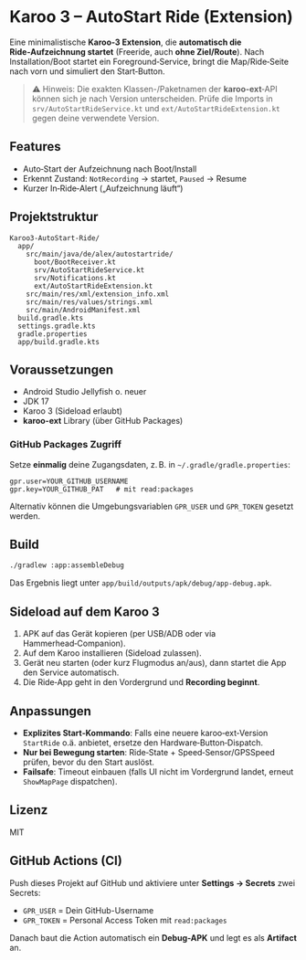 # Karoo 3 – AutoStart Ride (Extension)

Eine minimalistische **Karoo‑3 Extension**, die **automatisch die Ride‑Aufzeichnung startet** (Freeride, auch **ohne Ziel/Route**).
Nach Installation/Boot startet ein Foreground‑Service, bringt die Map/Ride‑Seite nach vorn und simuliert den Start‑Button.

> ⚠️ Hinweis: Die exakten Klassen-/Paketnamen der **karoo-ext**‑API können sich je nach Version unterscheiden.
> Prüfe die Imports in `srv/AutoStartRideService.kt` und `ext/AutoStartRideExtension.kt` gegen deine verwendete Version.

## Features
- Auto‑Start der Aufzeichnung nach Boot/Install
- Erkennt Zustand: `NotRecording` → startet, `Paused` → Resume
- Kurzer In‑Ride‑Alert („Aufzeichnung läuft“)

## Projektstruktur
```
Karoo3-AutoStart-Ride/
  app/
    src/main/java/de/alex/autostartride/
      boot/BootReceiver.kt
      srv/AutoStartRideService.kt
      srv/Notifications.kt
      ext/AutoStartRideExtension.kt
    src/main/res/xml/extension_info.xml
    src/main/res/values/strings.xml
    src/main/AndroidManifest.xml
  build.gradle.kts
  settings.gradle.kts
  gradle.properties
  app/build.gradle.kts
```

## Voraussetzungen
- Android Studio Jellyfish o. neuer
- JDK 17
- Karoo 3 (Sideload erlaubt)
- **karoo-ext** Library (über GitHub Packages)

### GitHub Packages Zugriff
Setze **einmalig** deine Zugangsdaten, z. B. in `~/.gradle/gradle.properties`:
```
gpr.user=YOUR_GITHUB_USERNAME
gpr.key=YOUR_GITHUB_PAT   # mit read:packages
```
Alternativ können die Umgebungsvariablen `GPR_USER` und `GPR_TOKEN` gesetzt werden.

## Build
```bash
./gradlew :app:assembleDebug
```
Das Ergebnis liegt unter `app/build/outputs/apk/debug/app-debug.apk`.

## Sideload auf dem Karoo 3
1. APK auf das Gerät kopieren (per USB/ADB oder via Hammerhead‑Companion).
2. Auf dem Karoo installieren (Sideload zulassen).
3. Gerät neu starten (oder kurz Flugmodus an/aus), dann startet die App den Service automatisch.
4. Die Ride‑App geht in den Vordergrund und **Recording beginnt**.

## Anpassungen
- **Explizites Start‑Kommando**: Falls eine neuere karoo‑ext‑Version `StartRide` o.ä. anbietet, ersetze den Hardware‑Button‑Dispatch.
- **Nur bei Bewegung starten**: Ride‑State + Speed‑Sensor/GPSSpeed prüfen, bevor du den Start auslöst.
- **Failsafe**: Timeout einbauen (falls UI nicht im Vordergrund landet, erneut `ShowMapPage` dispatchen).

## Lizenz
MIT

## GitHub Actions (CI)
Push dieses Projekt auf GitHub und aktiviere unter **Settings → Secrets** zwei Secrets:
- `GPR_USER` = Dein GitHub-Username
- `GPR_TOKEN` = Personal Access Token mit `read:packages`

Danach baut die Action automatisch ein **Debug-APK** und legt es als **Artifact** an.
